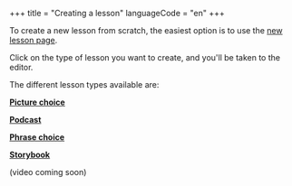 +++
title = "Creating a lesson"
languageCode = "en"
+++

To create a new lesson from scratch, the easiest option is to use the
[new lesson page](/new).

Click on the type of lesson you want to create, and you'll be taken to
the editor.

The different lesson types available are:

**[Picture choice](http://wikiotics.org/en/Introduction)**

**[Podcast](http://wikiotics.org/user/ian/FSI-Mandarin-Module01-Unit01)**

**[Phrase choice](http://wikiotics.org/en/WANY_Hospital_grammar)**

**[Storybook](http://wikiotics.org/en/LittleRedRidingHood)**

(video coming soon)
